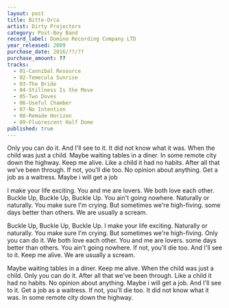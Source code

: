 ```yaml
---
layout: post
title: Bitte-Orca
artist: Dirty Projectors
category: Post-Boy Band
record_label: Domino Recording Company LTD
year_released: 2009
purchase_date: 2016/??/??
purchase_amount: ??
tracks:
  - 01-Cannibal Resource
  - 02-Temecula Sunrise
  - 03-The Bride
  - 04-Stillness Is the Move
  - 05-Two Doves
  - 06-Useful Chamber
  - 07-No Intention
  - 08-Remade Horizon
  - 09-Fluorescent Half Dome
published: true
---
```


Only you can do it. And I'll see to it. It did not know what it was. When the child was just a child. Maybe waiting tables in a diner. In some remote city down the highway. Keep me alive. Like a child it had no habits. After all that we've been through. If not, you'll die too. No opinion about anything. Get a job as a waitress. Maybe i will get a job

I make your life exciting. You and me are lovers. We both love each other. Buckle Up, Buckle Up, Buckle Up. You ain't going nowhere. Naturally or naturally. You make sure I'm crying. But sometimes we're high-fiving. some days better than others. We are usually a scream.

Buckle Up, Buckle Up, Buckle Up. I make your life exciting. Naturally or naturally. You make sure I'm crying. But sometimes we're high-fiving. Only you can do it. We both love each other. You and me are lovers. some days better than others. You ain't going nowhere. If not, you'll die too. And I'll see to it. Keep me alive. We are usually a scream.

Maybe waiting tables in a diner. Keep me alive. When the child was just a child. Only you can do it. After all that we've been through. Like a child it had no habits. No opinion about anything. Maybe i will get a job. And I'll see to it. Get a job as a waitress. If not, you'll die too. It did not know what it was. In some remote city down the highway.